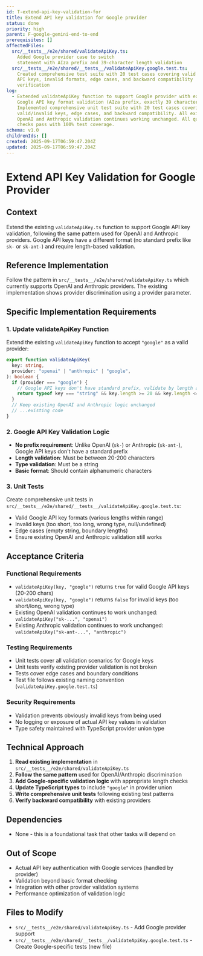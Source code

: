 ```yaml
---
id: T-extend-api-key-validation-for
title: Extend API key validation for Google provider
status: done
priority: high
parent: F-google-gemini-end-to-end
prerequisites: []
affectedFiles:
  src/__tests__/e2e/shared/validateApiKey.ts:
    Added Google provider case to switch
    statement with AIza prefix and 39-character length validation
  src/__tests__/e2e/shared/__tests__/validateApiKey.google.test.ts:
    Created comprehensive test suite with 20 test cases covering valid Google
    API keys, invalid formats, edge cases, and backward compatibility
    verification
log:
  - Extended validateApiKey function to support Google provider with exact
    Google API key format validation (AIza prefix, exactly 39 characters).
    Implemented comprehensive unit test suite with 20 test cases covering
    valid/invalid keys, edge cases, and backward compatibility. All existing
    OpenAI and Anthropic validation continues working unchanged. All quality
    checks pass with 100% test coverage.
schema: v1.0
childrenIds: []
created: 2025-09-17T06:59:47.204Z
updated: 2025-09-17T06:59:47.204Z
---
```


# Extend API Key Validation for Google Provider

## Context

Extend the existing `validateApiKey.ts` function to support Google API key validation, following the same pattern used for OpenAI and Anthropic providers. Google API keys have a different format (no standard prefix like `sk-` or `sk-ant-`) and require length-based validation.

## Reference Implementation

Follow the pattern in `src/__tests__/e2e/shared/validateApiKey.ts` which currently supports OpenAI and Anthropic providers. The existing implementation shows provider discrimination using a provider parameter.

## Specific Implementation Requirements

### 1. Update validateApiKey Function

Extend the existing `validateApiKey` function to accept `"google"` as a valid provider:

```typescript
export function validateApiKey(
  key: string,
  provider: "openai" | "anthropic" | "google",
): boolean {
  if (provider === "google") {
    // Google API keys don't have standard prefix, validate by length and basic format
    return typeof key === "string" && key.length >= 20 && key.length <= 200;
  }
  // Keep existing OpenAI and Anthropic logic unchanged
  // ...existing code
}
```

### 2. Google API Key Validation Logic

- **No prefix requirement**: Unlike OpenAI (`sk-`) or Anthropic (`sk-ant-`), Google API keys don't have a standard prefix
- **Length validation**: Must be between 20-200 characters
- **Type validation**: Must be a string
- **Basic format**: Should contain alphanumeric characters

### 3. Unit Tests

Create comprehensive unit tests in `src/__tests__/e2e/shared/__tests__/validateApiKey.google.test.ts`:

- Valid Google API key formats (various lengths within range)
- Invalid keys (too short, too long, wrong type, null/undefined)
- Edge cases (empty string, boundary lengths)
- Ensure existing OpenAI and Anthropic validation still works

## Acceptance Criteria

### Functional Requirements

- `validateApiKey(key, "google")` returns `true` for valid Google API keys (20-200 chars)
- `validateApiKey(key, "google")` returns `false` for invalid keys (too short/long, wrong type)
- Existing OpenAI validation continues to work unchanged: `validateApiKey("sk-...", "openai")`
- Existing Anthropic validation continues to work unchanged: `validateApiKey("sk-ant-...", "anthropic")`

### Testing Requirements

- Unit tests cover all validation scenarios for Google keys
- Unit tests verify existing provider validation is not broken
- Tests cover edge cases and boundary conditions
- Test file follows existing naming convention (`validateApiKey.google.test.ts`)

### Security Requirements

- Validation prevents obviously invalid keys from being used
- No logging or exposure of actual API key values in validation
- Type safety maintained with TypeScript provider union type

## Technical Approach

1. **Read existing implementation** in `src/__tests__/e2e/shared/validateApiKey.ts`
2. **Follow the same pattern** used for OpenAI/Anthropic discrimination
3. **Add Google-specific validation logic** with appropriate length checks
4. **Update TypeScript types** to include `"google"` in provider union
5. **Write comprehensive unit tests** following existing test patterns
6. **Verify backward compatibility** with existing providers

## Dependencies

- None - this is a foundational task that other tasks will depend on

## Out of Scope

- Actual API key authentication with Google services (handled by provider)
- Validation beyond basic format checking
- Integration with other provider validation systems
- Performance optimization of validation logic

## Files to Modify

- `src/__tests__/e2e/shared/validateApiKey.ts` - Add Google provider support
- `src/__tests__/e2e/shared/__tests__/validateApiKey.google.test.ts` - Create Google-specific tests (new file)
